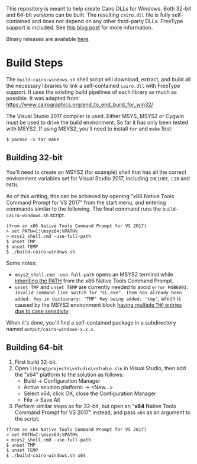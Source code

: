 This repository is meant to help create Cairo DLLs for Windows. Both 32-bit and 64-bit versions can be built. The resulting `cairo.dll` file is fully self-contained and does not depend on any other third-party DLLs. FreeType support is included. See [this blog post](http://preshing.com/20170529/heres-a-standalone-cairo-dll-for-windows) for more information.

Binary releases are available [here](https://github.com/preshing/cairo-windows/releases).

# Build Steps

The `build-cairo-windows.sh` shell script will download, extract, and build all the necessary libraries to link a self-contained `cairo.dll` with FreeType support. It uses the existing build pipelines of each library as much as possible. It was adapted from https://www.cairographics.org/end_to_end_build_for_win32/

The Visual Studio 2017 compiler is used. Either MSYS, MSYS2 or Cygwin must be used to drive the build environment. So far it has only been tested with MSYS2. If using MSYS2, you'll need to install `tar` and `make` first:

    $ pacman -S tar make

## Building 32-bit

You'll need to create an MSYS2 (for example) shell that has all the correct environment variables set for Visual Studio 2017, including `INCLUDE`, `LIB` and `PATH`.

As of this writing, this can be achieved by opening "x86 Native Tools Command Prompt for VS 2017" from the start menu, and entering commands similar to the following. The final command runs the `build-cairo-windows.sh` script.

```
(from an x86 Native Tools Command Prompt for VS 2017)
> set PATH=C:\msys64;%PATH%
> msys2_shell.cmd -use-full-path
$ unset TMP
$ unset TEMP
$ ./build-cairo-windows.sh
```

Some notes:

* `msys2_shell.cmd -use-full-path` opens an MSYS2 terminal while [inheriting the PATH](https://sourceforge.net/p/msys2/discussion/general/thread/dbe17030/#3f85) from the x86 Native Tools Command Prompt.
* `unset TMP` and `unset TEMP` are currently needed to avoid `error MSB6001: Invalid command line switch for "CL.exe". Item has already been added. Key in dictionary: 'TMP' Key being added: 'tmp'`, which is caused by the MSYS2 environment block [having multiple `TMP` entries due to case sensitivty](https://cmake.org/Bug/print_bug_page.php?bug_id=13131).

When it's done, you'll find a self-contained package in a subdirectory named `output/cairo-windows-x.x.x`.

## Building 64-bit

1. First build 32-bit.
2. Open `libpng\projects\vstudio\vstudio.sln` in Visual Studio, then add the "x64" platform to the solution as follows:
   * Build &rarr; Configuration Manager
   * Active solution platform: &rarr; <New...>
   * Select x64, click OK, close the Configuration Manager
   * File &rarr; Save All
3. Perform similar steps as for 32-bit, but open an "**x64** Native Tools Command Prompt for VS 2017" instead, and pass `x64` as an argument to the script:

```
(from an x64 Native Tools Command Prompt for VS 2017)
> set PATH=C:\msys64;%PATH%
> msys2_shell.cmd -use-full-path
$ unset TMP
$ unset TEMP
$ ./build-cairo-windows.sh x64
```
